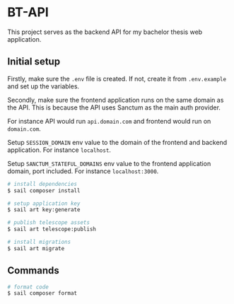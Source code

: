# BT-API

This project serves as the backend API for my bachelor thesis web application.

## Initial setup

Firstly, make sure the `.env` file is created. If not, create it from `.env.example` and set up the variables.

Secondly, make sure the frontend application runs on the same domain as the API. This is because the API uses
Sanctum as the main auth provider.

For instance API would run `api.domain.com` and frontend would run on `domain.com`.

Setup `SESSION_DOMAIN` env value to the domain of the frontend and backend application. For instance `localhost`.

Setup `SANCTUM_STATEFUL_DOMAINS` env value to the frontend application domain, port included. For instance `localhost:3000`.

```bash
# install dependencies
$ sail composer install

# setup application key
$ sail art key:generate

# publish telescope assets
$ sail art telescope:publish

# install migrations
$ sail art migrate
```

## Commands

```bash
# format code
$ sail composer format
```
